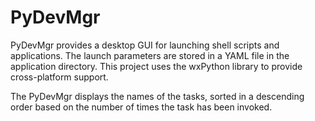 # PyDevMgr

PyDevMgr provides a desktop GUI for launching shell scripts and applications. The launch parameters are stored in a YAML file in the application directory. This project uses the wxPython library to provide cross-platform support.

The PyDevMgr displays the names of the tasks, sorted in a descending order based on the number of times the task has been invoked.
